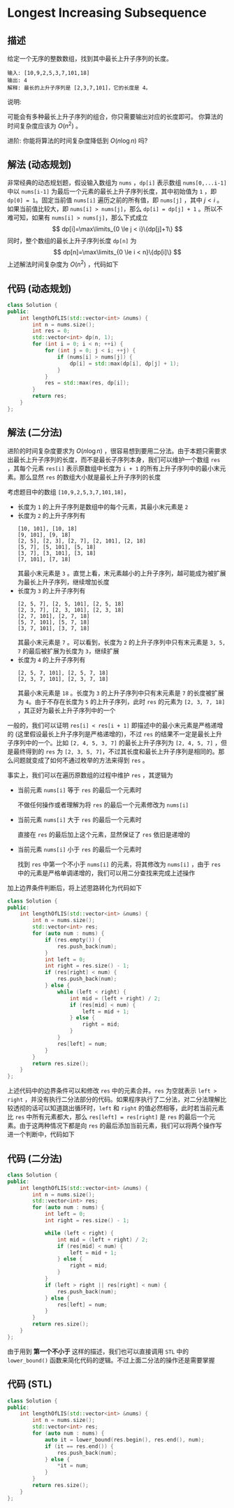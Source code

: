 # Longest Increasing Subsequence

## 描述

给定一个无序的整数数组，找到其中最长上升子序列的长度。

```
输入: [10,9,2,5,3,7,101,18]
输出: 4
解释: 最长的上升子序列是 [2,3,7,101]，它的长度是 4。
```

说明:

可能会有多种最长上升子序列的组合，你只需要输出对应的长度即可。
你算法的时间复杂度应该为 $O(n^2)$ 。

进阶: 你能将算法的时间复杂度降低到 $O(n\log{n})$ 吗?

## 解法 (动态规划)

非常经典的动态规划题，假设输入数组为 `nums` ，`dp[i]` 表示数组 `nums[0,...i-1]` 中以 `nums[i-1]` 为最后一个元素的最长上升子序列长度，其中初始值为 `1` ，即 `dp[0] = 1`。固定当前值 `nums[i]` 遍历之前的所有值，即 `nums[j]` ，其中 $j < i$ 。如果当前值比较大，即 `nums[i] > nums[j]`，那么 `dp[i] = dp[j] + 1` 。所以不难可知，如果有 `nums[i] > nums[j]`，那么下式成立
$$
dp[i]=\max\limits_{0 \le j < i}\{dp[j]+1\}
$$
同时，整个数组的最长上升子序列长度 `dp[n]` 为
$$
dp[n]=\max\limits_{0 \le i < n}\{dp[i]\}
$$
上述解法时间复杂度为 $O(n^2)$ ，代码如下

## 代码 (动态规划)

```cpp
class Solution {
public:
    int lengthOfLIS(std::vector<int> &nums) {
        int n = nums.size();
        int res = 0;
        std::vector<int> dp(n, 1);
        for (int i = 0; i < n; ++i) {
            for (int j = 0; j < i; ++j) {
                if (nums[i] > nums[j]) {
                    dp[i] = std::max(dp[i], dp[j] + 1);
                }
            }
            res = std::max(res, dp[i]);
        }
        return res;
    }
};
```

## 解法 (二分法)

进阶的时间复杂度要求为 $O(n\log{n})$ ，很容易想到要用二分法。由于本题只需要求出最长上升子序列的长度，而不是最长子序列本身，我们可以维护一个数组 `res` ，其每个元素 `res[i]` 表示原数组中长度为 `i + 1` 的所有上升子序列中的最小末元素。那么显然 `res` 的数组大小就是最长上升子序列的长度

考虑题目中的数组 `[10,9,2,5,3,7,101,18]`，

- 长度为 `1` 的上升子序列是数组中的每个元素，其最小末元素是 `2`
- 长度为 `2` 的上升子序列有
  ```
  [10, 101], [10, 18]
  [9, 101], [9, 18]
  [2, 5], [2, 3], [2, 7], [2, 101], [2, 18]
  [5, 7], [5, 101], [5, 18]
  [3, 7], [3, 101], [3, 18]
  [7, 101], [7, 18]
  ```
  其最小末元素是 `3` 。直觉上看，末元素越小的上升子序列，越可能成为被扩展为最长上升子序列，继续增加长度
- 长度为 `3` 的上升子序列有
  ```
  [2, 5, 7], [2, 5, 101], [2, 5, 18]
  [2, 3, 7], [2, 3, 101], [2, 3, 18]
  [2, 7, 101], [2, 7, 18]
  [5, 7, 101], [5, 7, 18]
  [3, 7, 101], [3, 7, 18]
  ```
  其最小末元素是 `7` 。可以看到，长度为 `2` 的上升子序列中只有末元素是 `3, 5, 7` 的最后被扩展为长度为 `3`，继续扩展
- 长度为 `4` 的上升子序列有
  ```
  [2, 5, 7, 101], [2, 5, 7, 18]
  [2, 3, 7, 101], [2, 3, 7, 18]
  ```
  其最小末元素是 `18` 。长度为 `3` 的上升子序列中只有末元素是 `7` 的长度被扩展为 `4`。由于不存在长度为 `5` 的上升子序列，此时 `res` 的元素为 `[2, 3, 7, 18]` ，其正好为最长上升子序列中的一个

一般的，我们可以证明 `res[i] < res[i + 1]` 即描述中的最小末元素是严格递增的 (这里假设最长上升子序列是严格递增的)，不过 `res` 的结果不一定是最长上升子序列中的一个。比如 `[2, 4, 5, 3, 7]` 的最长上升子序列为 `[2, 4, 5, 7]` ，但是最终得到的 `res` 为 `[2, 3, 5, 7]`，不过其长度和最长上升子序列是相同的。那么问题就变成了如何不通过枚举的方法来得到 `res` 。

事实上，我们可以在遍历原数组的过程中维护 `res` ，其逻辑为

- 当前元素 `nums[i]` 等于 `res` 的最后一个元素时

  不做任何操作或者理解为将 `res` 的最后一个元素修改为 `nums[i]`
- 当前元素 `nums[i]` 大于 `res` 的最后一个元素时

  直接在 `res` 的最后加上这个元素，显然保证了 `res` 依旧是递增的
- 当前元素 `nums[i]` 小于 `res` 的最后一个元素时

  找到 `res` 中第一个不小于 `nums[i]` 的元素，将其修改为 `nums[i]` ，由于 `res` 中的元素是严格单调递增的，我们可以用二分查找来完成上述操作

加上边界条件判断后，将上述思路转化为代码如下

```cpp
class Solution {
public:
    int lengthOfLIS(std::vector<int> &nums) {
        int n = nums.size();
        std::vector<int> res;
        for (auto num : nums) {
            if (res.empty()) {
                res.push_back(num);
            }
            int left = 0;
            int right = res.size() - 1;
            if (res[right] < num) {
                res.push_back(num);
            } else {
                while (left < right) {
                    int mid = (left + right) / 2;
                    if (res[mid] < num) {
                        left = mid + 1;
                    } else {
                        right = mid;
                    }
                }
                res[left] = num;
            }
        }
        return res.size();
    }
};
```

上述代码中的边界条件可以和修改 `res` 中的元素合并。`res` 为空就表示 `left > right` ，并没有执行二分法部分的代码。如果程序执行了二分法，对二分法理解比较透彻的话可以知道跳出循环时，`left` 和 `right` 的值必然相等，此时若当前元素比 `res` 中所有元素都大，那么 `res[left] = res[right]` 是 `res` 的最后一个元素。由于这两种情况下都是向 `res` 的最后添加当前元素，我们可以将两个操作写进一个判断中，代码如下

## 代码 (二分法)

```cpp
class Solution {
public:
    int lengthOfLIS(std::vector<int> &nums) {
        int n = nums.size();
        std::vector<int> res;
        for (auto num : nums) {
            int left = 0;
            int right = res.size() - 1;

            while (left < right) {
                int mid = (left + right) / 2;
                if (res[mid] < num) {
                    left = mid + 1;
                } else {
                    right = mid;
                }
            }
            if (left > right || res[right] < num) {
                res.push_back(num);
            } else {
                res[left] = num;
            }
        }
        return res.size();
    }
};
```

由于用到 **第一个不小于** 这样的描述，我们也可以直接调用 `STL` 中的 `lower_bound()` 函数来简化代码的逻辑。不过上面二分法的操作还是需要掌握

## 代码 (STL)

```cpp
class Solution {
public:
    int lengthOfLIS(std::vector<int> &nums) {
        int n = nums.size();
        std::vector<int> res;
        for (auto num : nums) {
            auto it = lower_bound(res.begin(), res.end(), num);
            if (it == res.end()) {
                res.push_back(num);
            } else {
                *it = num;
            }
        }
        return res.size();
    }
};
```
